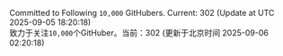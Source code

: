 Committed to Following `10,000` GitHubers. Current: <!-- FOLLOWING_COUNT -->302<!-- FOLLOWING_COUNT --> (Update at UTC <!-- LAST_UPDATED -->2025-09-05 18:20:18<!-- LAST_UPDATED -->)<br>
致力于关注`10,000`个GitHuber。当前：<!-- FOLLOWING_COUNT -->302<!-- FOLLOWING_COUNT --> (更新于北京时间 <!-- LAST_UPDATED_CST -->2025-09-06 02:20:18<!-- LAST_UPDATED_CST -->)
